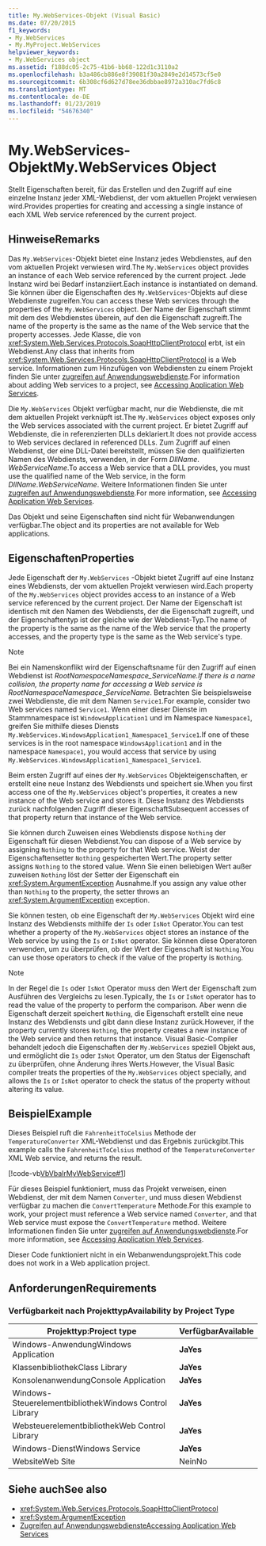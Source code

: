 ```yaml
---
title: My.WebServices-Objekt (Visual Basic)
ms.date: 07/20/2015
f1_keywords:
- My.WebServices
- My.MyProject.WebServices
helpviewer_keywords:
- My.WebServices object
ms.assetid: f188dc05-2c75-41b6-bb68-122d1c3110a2
ms.openlocfilehash: b3a486cb886e8f39081f30a2849e2d14573cf5e0
ms.sourcegitcommit: 6b308cf6d627d78ee36dbbae8972a310ac7fd6c8
ms.translationtype: MT
ms.contentlocale: de-DE
ms.lasthandoff: 01/23/2019
ms.locfileid: "54676340"
---
```

# <a name="mywebservices-object"></a><span data-ttu-id="bf6a6-102">My.WebServices-Objekt</span><span class="sxs-lookup"><span data-stu-id="bf6a6-102">My.WebServices Object</span></span>
<span data-ttu-id="bf6a6-103">Stellt Eigenschaften bereit, für das Erstellen und den Zugriff auf eine einzelne Instanz jeder XML-Webdienst, der vom aktuellen Projekt verwiesen wird.</span><span class="sxs-lookup"><span data-stu-id="bf6a6-103">Provides properties for creating and accessing a single instance of each XML Web service referenced by the current project.</span></span>  
  
## <a name="remarks"></a><span data-ttu-id="bf6a6-104">Hinweise</span><span class="sxs-lookup"><span data-stu-id="bf6a6-104">Remarks</span></span>  
 <span data-ttu-id="bf6a6-105">Das `My.WebServices`-Objekt bietet eine Instanz jedes Webdienstes, auf den vom aktuellen Projekt verwiesen wird.</span><span class="sxs-lookup"><span data-stu-id="bf6a6-105">The `My.WebServices` object provides an instance of each Web service referenced by the current project.</span></span> <span data-ttu-id="bf6a6-106">Jede Instanz wird bei Bedarf instanziiert.</span><span class="sxs-lookup"><span data-stu-id="bf6a6-106">Each instance is instantiated on demand.</span></span> <span data-ttu-id="bf6a6-107">Sie können über die Eigenschaften des `My.WebServices`-Objekts auf diese Webdienste zugreifen.</span><span class="sxs-lookup"><span data-stu-id="bf6a6-107">You can access these Web services through the properties of the `My.WebServices` object.</span></span> <span data-ttu-id="bf6a6-108">Der Name der Eigenschaft stimmt mit dem des Webdienstes überein, auf den die Eigenschaft zugreift.</span><span class="sxs-lookup"><span data-stu-id="bf6a6-108">The name of the property is the same as the name of the Web service that the property accesses.</span></span> <span data-ttu-id="bf6a6-109">Jede Klasse, die von <xref:System.Web.Services.Protocols.SoapHttpClientProtocol> erbt, ist ein Webdienst.</span><span class="sxs-lookup"><span data-stu-id="bf6a6-109">Any class that inherits from <xref:System.Web.Services.Protocols.SoapHttpClientProtocol> is a Web service.</span></span> <span data-ttu-id="bf6a6-110">Informationen zum Hinzufügen von Webdiensten zu einem Projekt finden Sie unter [zugreifen auf Anwendungswebdienste](../../../visual-basic/developing-apps/programming/accessing-application-web-services.md).</span><span class="sxs-lookup"><span data-stu-id="bf6a6-110">For information about adding Web services to a project, see [Accessing Application Web Services](../../../visual-basic/developing-apps/programming/accessing-application-web-services.md).</span></span>  
  
 <span data-ttu-id="bf6a6-111">Die `My.WebServices` Objekt verfügbar macht, nur die Webdienste, die mit dem aktuellen Projekt verknüpft ist.</span><span class="sxs-lookup"><span data-stu-id="bf6a6-111">The `My.WebServices` object exposes only the Web services associated with the current project.</span></span> <span data-ttu-id="bf6a6-112">Er bietet Zugriff auf Webdienste, die in referenzierten DLLs deklariert.</span><span class="sxs-lookup"><span data-stu-id="bf6a6-112">It does not provide access to Web services declared in referenced DLLs.</span></span> <span data-ttu-id="bf6a6-113">Zum Zugriff auf einen Webdienst, der eine DLL-Datei bereitstellt, müssen Sie den qualifizierten Namen des Webdiensts, verwenden, in der Form *DllName*. *WebServiceName*.</span><span class="sxs-lookup"><span data-stu-id="bf6a6-113">To access a Web service that a DLL provides, you must use the qualified name of the Web service, in the form *DllName*.*WebServiceName*.</span></span> <span data-ttu-id="bf6a6-114">Weitere Informationen finden Sie unter [zugreifen auf Anwendungswebdienste](../../../visual-basic/developing-apps/programming/accessing-application-web-services.md).</span><span class="sxs-lookup"><span data-stu-id="bf6a6-114">For more information, see [Accessing Application Web Services](../../../visual-basic/developing-apps/programming/accessing-application-web-services.md).</span></span>  
  
 <span data-ttu-id="bf6a6-115">Das Objekt und seine Eigenschaften sind nicht für Webanwendungen verfügbar.</span><span class="sxs-lookup"><span data-stu-id="bf6a6-115">The object and its properties are not available for Web applications.</span></span>  
  
## <a name="properties"></a><span data-ttu-id="bf6a6-116">Eigenschaften</span><span class="sxs-lookup"><span data-stu-id="bf6a6-116">Properties</span></span>  
 <span data-ttu-id="bf6a6-117">Jede Eigenschaft der `My.WebServices` -Objekt bietet Zugriff auf eine Instanz eines Webdiensts, der vom aktuellen Projekt verwiesen wird.</span><span class="sxs-lookup"><span data-stu-id="bf6a6-117">Each property of the `My.WebServices` object provides access to an instance of a Web service referenced by the current project.</span></span> <span data-ttu-id="bf6a6-118">Der Name der Eigenschaft ist identisch mit den Namen des Webdiensts, der die Eigenschaft zugreift, und der Eigenschaftentyp ist der gleiche wie der Webdienst-Typ.</span><span class="sxs-lookup"><span data-stu-id="bf6a6-118">The name of the property is the same as the name of the Web service that the property accesses, and the property type is the same as the Web service's type.</span></span>  
  
> [!NOTE]
>  <span data-ttu-id="bf6a6-119">Bei ein Namenskonflikt wird der Eigenschaftsname für den Zugriff auf einen Webdienst ist *RootNamespace*_*Namespace*\_*ServiceName*.</span><span class="sxs-lookup"><span data-stu-id="bf6a6-119">If there is a name collision, the property name for accessing a Web service is *RootNamespace*_*Namespace*\_*ServiceName*.</span></span> <span data-ttu-id="bf6a6-120">Betrachten Sie beispielsweise zwei Webdienste, die mit dem Namen `Service1`.</span><span class="sxs-lookup"><span data-stu-id="bf6a6-120">For example, consider two Web services named `Service1`.</span></span> <span data-ttu-id="bf6a6-121">Wenn einer dieser Dienste im Stammnamespace ist `WindowsApplication1` und im Namespace `Namespace1`, greifen Sie mithilfe dieses Diensts `My.WebServices.WindowsApplication1_Namespace1_Service1`.</span><span class="sxs-lookup"><span data-stu-id="bf6a6-121">If one of these services is in the root namespace `WindowsApplication1` and in the namespace `Namespace1`, you would access that service by using `My.WebServices.WindowsApplication1_Namespace1_Service1`.</span></span>  
  
 <span data-ttu-id="bf6a6-122">Beim ersten Zugriff auf eines der `My.WebServices` Objekteigenschaften, er erstellt eine neue Instanz des Webdiensts und speichert sie.</span><span class="sxs-lookup"><span data-stu-id="bf6a6-122">When you first access one of the `My.WebServices` object's properties, it creates a new instance of the Web service and stores it.</span></span> <span data-ttu-id="bf6a6-123">Diese Instanz des Webdiensts zurück nachfolgenden Zugriff dieser Eigenschaft</span><span class="sxs-lookup"><span data-stu-id="bf6a6-123">Subsequent accesses of that property return that instance of the Web service.</span></span>  
  
 <span data-ttu-id="bf6a6-124">Sie können durch Zuweisen eines Webdiensts dispose `Nothing` der Eigenschaft für diesen Webdienst.</span><span class="sxs-lookup"><span data-stu-id="bf6a6-124">You can dispose of a Web service by assigning `Nothing` to the property for that Web service.</span></span> <span data-ttu-id="bf6a6-125">Weist der Eigenschaftensetter `Nothing` gespeicherten Wert.</span><span class="sxs-lookup"><span data-stu-id="bf6a6-125">The property setter assigns `Nothing` to the stored value.</span></span> <span data-ttu-id="bf6a6-126">Wenn Sie einen beliebigen Wert außer zuweisen `Nothing` löst der Setter der Eigenschaft ein <xref:System.ArgumentException> Ausnahme.</span><span class="sxs-lookup"><span data-stu-id="bf6a6-126">If you assign any value other than `Nothing` to the property, the setter throws an <xref:System.ArgumentException> exception.</span></span>  
  
 <span data-ttu-id="bf6a6-127">Sie können testen, ob eine Eigenschaft der `My.WebServices` Objekt wird eine Instanz des Webdiensts mithilfe der `Is` oder `IsNot` Operator.</span><span class="sxs-lookup"><span data-stu-id="bf6a6-127">You can test whether a property of the `My.WebServices` object stores an instance of the Web service by using the `Is` or `IsNot` operator.</span></span> <span data-ttu-id="bf6a6-128">Sie können diese Operatoren verwenden, um zu überprüfen, ob der Wert der Eigenschaft ist `Nothing`.</span><span class="sxs-lookup"><span data-stu-id="bf6a6-128">You can use those operators to check if the value of the property is `Nothing`.</span></span>  
  
> [!NOTE]
>  <span data-ttu-id="bf6a6-129">In der Regel die `Is` oder `IsNot` Operator muss den Wert der Eigenschaft zum Ausführen des Vergleichs zu lesen.</span><span class="sxs-lookup"><span data-stu-id="bf6a6-129">Typically, the `Is` or `IsNot` operator has to read the value of the property to perform the comparison.</span></span> <span data-ttu-id="bf6a6-130">Aber wenn die Eigenschaft derzeit speichert `Nothing`, die Eigenschaft erstellt eine neue Instanz des Webdiensts und gibt dann diese Instanz zurück.</span><span class="sxs-lookup"><span data-stu-id="bf6a6-130">However, if the property currently stores `Nothing`, the property creates a new instance of the Web service and then returns that instance.</span></span> <span data-ttu-id="bf6a6-131">Visual Basic-Compiler behandelt jedoch die Eigenschaften der `My.WebServices` speziell Objekt aus, und ermöglicht die `Is` oder `IsNot` Operator, um den Status der Eigenschaft zu überprüfen, ohne Änderung ihres Werts.</span><span class="sxs-lookup"><span data-stu-id="bf6a6-131">However, the Visual Basic compiler treats the properties of the `My.WebServices` object specially, and allows the `Is` or `IsNot` operator to check the status of the property without altering its value.</span></span>  
  
## <a name="example"></a><span data-ttu-id="bf6a6-132">Beispiel</span><span class="sxs-lookup"><span data-stu-id="bf6a6-132">Example</span></span>  
 <span data-ttu-id="bf6a6-133">Dieses Beispiel ruft die `FahrenheitToCelsius` Methode der `TemperatureConverter` XML-Webdienst und das Ergebnis zurückgibt.</span><span class="sxs-lookup"><span data-stu-id="bf6a6-133">This example calls the `FahrenheitToCelsius` method of the `TemperatureConverter` XML Web service, and returns the result.</span></span>  
  
 [!code-vb[VbVbalrMyWebService#1](../../../visual-basic/language-reference/objects/codesnippet/VisualBasic/my-webservices-object_1.vb)]  
  
 <span data-ttu-id="bf6a6-134">Für dieses Beispiel funktioniert, muss das Projekt verweisen, einen Webdienst, der mit dem Namen `Converter`, und muss diesen Webdienst verfügbar zu machen die `ConvertTemperature` Methode.</span><span class="sxs-lookup"><span data-stu-id="bf6a6-134">For this example to work, your project must reference a Web service named `Converter`, and that Web service must expose the `ConvertTemperature` method.</span></span> <span data-ttu-id="bf6a6-135">Weitere Informationen finden Sie unter [zugreifen auf Anwendungswebdienste](../../../visual-basic/developing-apps/programming/accessing-application-web-services.md).</span><span class="sxs-lookup"><span data-stu-id="bf6a6-135">For more information, see [Accessing Application Web Services](../../../visual-basic/developing-apps/programming/accessing-application-web-services.md).</span></span>  
  
 <span data-ttu-id="bf6a6-136">Dieser Code funktioniert nicht in ein Webanwendungsprojekt.</span><span class="sxs-lookup"><span data-stu-id="bf6a6-136">This code does not work in a Web application project.</span></span>  
  
## <a name="requirements"></a><span data-ttu-id="bf6a6-137">Anforderungen</span><span class="sxs-lookup"><span data-stu-id="bf6a6-137">Requirements</span></span>  
  
### <a name="availability-by-project-type"></a><span data-ttu-id="bf6a6-138">Verfügbarkeit nach Projekttyp</span><span class="sxs-lookup"><span data-stu-id="bf6a6-138">Availability by Project Type</span></span>  
  
|<span data-ttu-id="bf6a6-139">Projekttyp:</span><span class="sxs-lookup"><span data-stu-id="bf6a6-139">Project type</span></span>|<span data-ttu-id="bf6a6-140">Verfügbar</span><span class="sxs-lookup"><span data-stu-id="bf6a6-140">Available</span></span>|  
|---|---|  
|<span data-ttu-id="bf6a6-141">Windows-Anwendung</span><span class="sxs-lookup"><span data-stu-id="bf6a6-141">Windows Application</span></span>|<span data-ttu-id="bf6a6-142">**Ja**</span><span class="sxs-lookup"><span data-stu-id="bf6a6-142">**Yes**</span></span>|  
|<span data-ttu-id="bf6a6-143">Klassenbibliothek</span><span class="sxs-lookup"><span data-stu-id="bf6a6-143">Class Library</span></span>|<span data-ttu-id="bf6a6-144">**Ja**</span><span class="sxs-lookup"><span data-stu-id="bf6a6-144">**Yes**</span></span>|  
|<span data-ttu-id="bf6a6-145">Konsolenanwendung</span><span class="sxs-lookup"><span data-stu-id="bf6a6-145">Console Application</span></span>|<span data-ttu-id="bf6a6-146">**Ja**</span><span class="sxs-lookup"><span data-stu-id="bf6a6-146">**Yes**</span></span>|  
|<span data-ttu-id="bf6a6-147">Windows-Steuerelementbibliothek</span><span class="sxs-lookup"><span data-stu-id="bf6a6-147">Windows Control Library</span></span>|<span data-ttu-id="bf6a6-148">**Ja**</span><span class="sxs-lookup"><span data-stu-id="bf6a6-148">**Yes**</span></span>|  
|<span data-ttu-id="bf6a6-149">Websteuerelementbibliothek</span><span class="sxs-lookup"><span data-stu-id="bf6a6-149">Web Control Library</span></span>|<span data-ttu-id="bf6a6-150">**Ja**</span><span class="sxs-lookup"><span data-stu-id="bf6a6-150">**Yes**</span></span>|  
|<span data-ttu-id="bf6a6-151">Windows-Dienst</span><span class="sxs-lookup"><span data-stu-id="bf6a6-151">Windows Service</span></span>|<span data-ttu-id="bf6a6-152">**Ja**</span><span class="sxs-lookup"><span data-stu-id="bf6a6-152">**Yes**</span></span>|  
|<span data-ttu-id="bf6a6-153">Website</span><span class="sxs-lookup"><span data-stu-id="bf6a6-153">Web Site</span></span>|<span data-ttu-id="bf6a6-154">Nein</span><span class="sxs-lookup"><span data-stu-id="bf6a6-154">No</span></span>|  
  
## <a name="see-also"></a><span data-ttu-id="bf6a6-155">Siehe auch</span><span class="sxs-lookup"><span data-stu-id="bf6a6-155">See also</span></span>
- <xref:System.Web.Services.Protocols.SoapHttpClientProtocol>
- <xref:System.ArgumentException>
- [<span data-ttu-id="bf6a6-156">Zugreifen auf Anwendungswebdienste</span><span class="sxs-lookup"><span data-stu-id="bf6a6-156">Accessing Application Web Services</span></span>](../../../visual-basic/developing-apps/programming/accessing-application-web-services.md)
